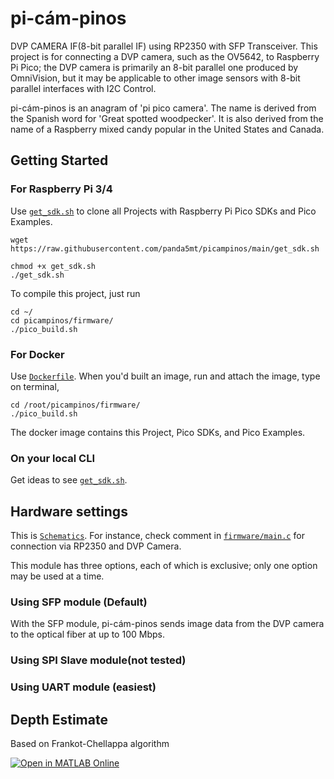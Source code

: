 # pi-cám-pinos
DVP CAMERA IF(8-bit parallel IF) using RP2350 with SFP Transceiver.
This project is for connecting a DVP camera, such as the OV5642, to Raspberry Pi Pico; the DVP camera is primarily an 8-bit parallel one produced by OmniVision, but it may be applicable to other image sensors with 8-bit parallel interfaces with I2C Control.

pi-cám-pinos is an anagram of 'pi pico camera'.
The name is derived from the Spanish word for 'Great spotted woodpecker'.
It is also derived from the name of a Raspberry mixed candy popular in the United States and Canada.
## Getting Started
### For Raspberry Pi 3/4
Use <code>[get_sdk.sh](get_sdk.sh)</code> to clone all Projects with Raspberry Pi Pico SDKs and Pico Examples.

```
wget https://raw.githubusercontent.com/panda5mt/picampinos/main/get_sdk.sh

chmod +x get_sdk.sh
./get_sdk.sh
```
To compile this project, just run
```
cd ~/
cd picampinos/firmware/
./pico_build.sh
```

### For Docker
Use <code>[Dockerfile](Dockerfile)</code>.
When you'd built an image, run and attach the image, type on terminal,
```
cd /root/picampinos/firmware/
./pico_build.sh
```
The docker image contains this Project, Pico SDKs, and Pico Examples.


### On your local CLI
Get ideas to see <code>[get_sdk.sh](get_sdk.sh)</code>.

## Hardware settings
This is <code>[Schematics](hardware/RP2350Board.pdf)</code>.
For instance, check comment in <code>[firmware/main.c](firmware/main.c)</code> for connection via RP2350 and DVP Camera.

This module has three options, each of which is exclusive; only one option may be used at a time.
### Using SFP module (Default)
With the SFP module, pi-cám-pinos sends image data from the DVP camera to the optical fiber at up to 100 Mbps.
### Using SPI Slave module(not tested)
### Using UART module (easiest)

## Depth Estimate
Based on Frankot-Chellappa algorithm

[![Open in MATLAB Online](https://www.mathworks.com/images/responsive/global/open-in-matlab-online.svg)](https://matlab.mathworks.com/open/github/v1?repo=panda5mt/picampinos&file=matlab/sfs1.m)


